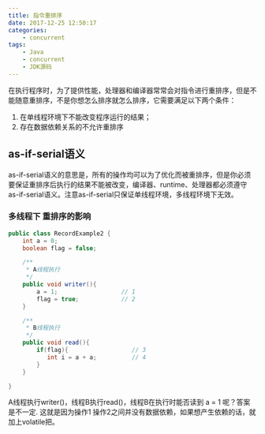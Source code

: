 ```yaml
---
title: 指令重排序
date: 2017-12-25 12:50:17
categories:
	- concurrent
tags:
	- Java
	- concurrent
	- JDK源码
---
```

在执行程序时，为了提供性能，处理器和编译器常常会对指令进行重排序，但是不能随意重排序，不是你想怎么排序就怎么排序，它需要满足以下两个条件：
1. 在单线程环境下不能改变程序运行的结果；
2. 存在数据依赖关系的不允许重排序
## as-if-serial语义
as-if-serial语义的意思是，所有的操作均可以为了优化而被重排序，但是你必须要保证重排序后执行的结果不能被改变，编译器、runtime、处理器都必须遵守as-if-serial语义。注意as-if-serial只保证单线程环境，多线程环境下无效。
### 多线程下 重排序的影响
```java
public class RecordExample2 {
    int a = 0;
    boolean flag = false;

    /**
     * A线程执行
     */
    public void writer(){
        a = 1;                  // 1
        flag = true;            // 2
    }

    /**
     * B线程执行
     */
    public void read(){
        if(flag){                  // 3
           int i = a + a;          // 4
        }
    }

}
```
A线程执行writer()，线程B执行read()，线程B在执行时能否读到 a = 1 呢？答案是不一定. 这就是因为操作1 操作2之间并没有数据依赖，如果想产生依赖的话，就加上volatile把。

